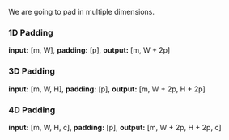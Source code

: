We are going to pad in multiple dimensions.

### 1D Padding
**input:** [m, W], **padding:** [p], **output:** [m, W + 2p]

### 3D Padding
**input:** [m, W, H], **padding:** [p], **output:** [m, W + 2p, H + 2p]

### 4D Padding
**input:** [m, W, H, c], **padding:** [p], **output:** [m, W + 2p, H + 2p, c]

